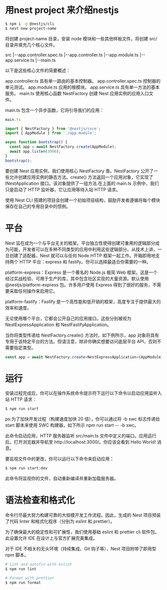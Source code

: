 # 用nest project 来介绍nestjs

```bash
$ npm i -g @nestjs/cli
$ nest new project-name

```

将创建 project-name 目录，安装 node 模块和一些其他样板文件，将创建 src/ 目录并填充几个核心文件。

src
|--app.controller.spec.ts
|--app.controller.ts
|--app.module.ts
|--app.service.ts
|--main.ts

以下是这些核心文件的简要概述：

app.controller.ts	具有单一路由的基本控制器。
app.controller.spec.ts	控制器的单元测试。
app.module.ts	应用的根模块。
app.service.ts	具有单一方法的基本服务。
main.ts	使用核心函数 NestFactory 创建 Nest 应用实例的应用入口文件。

main.ts 包含一个异步函数，它将引导我们的应用：

```typescript
main.ts 

import { NestFactory } from '@nestjs/core';
import { AppModule } from './app.module';

async function bootstrap() {
  const app = await NestFactory.create(AppModule);
  await app.listen(3000);
}
bootstrap();
```

要创建 Nest 应用实例，我们使用核心 NestFactory 类。NestFactory 公开了一些允许创建应用实例的静态方法。create() 方法返回一个应用对象，它实现了 INestApplication 接口。该对象提供了一组方法.在上面的 main.ts 示例中，我们只是启动了 HTTP 监听器，它让应用等待入站 HTTP 请求。

使用 Nest CLI 搭建的项目会创建一个初始项目结构，鼓励开发者遵循将每个模块保存在自己的专用目录中的惯例。

# 平台

Nest 旨在成为一个与平台无关的框架。平台独立性使得创建可重用的逻辑部分成为可能，开发者可以在多种不同类型的应用中利用这些逻辑部分。从技术上讲，一旦创建了适配器，Nest 就可以与任何 Node HTTP 框架一起工作。开箱即用地支持两个 HTTP 平台：express 和 fastify。你可以选择最适合你需要的一种。

platform-express：Express 是一个著名的 Node.js 极简 Web 框架。这是一个经过实战检验、可用于生产的库，其中包含社区实现的大量资源。默认使用 @nestjs/platform-express 包。许多用户使用 Express 得到了很好的服务，不需要采取任何操作来启用它。

platform-fastify：Fastify 是一个高性能和低开销的框架，高度专注于提供最大的效率和速度。

无论使用哪个平台，它都会公开自己的应用接口。这些分别被视为 NestExpressApplication 和 NestFastifyApplication。

当你将类型传递给 NestFactory.create() 方法时，如下例所示，app 对象将具有专用于该特定平台的方法。但请注意，除非你确实想要访问底层平台 API，否则不需要指定类型。

```typescript
const app = await NestFactory.create<NestExpressApplication>(AppModule);
```

# 运行

安装过程完成后，你可以在操作系统命令提示符下运行以下命令以启动应用监听入站 HTTP 请求：

```bash
$ npm run start
```

ps:为了加快开发过程（构建速度加快 20 倍），你可以通过将 -b swc 标志传递给 start 脚本来使用 SWC 构建器，如下所示 npm run start -- -b swc。

此命令启动应用，HTTP 服务器监听 src/main.ts 文件中定义的端口。应用运行后，打开浏览器并导航至 http://localhost:3000/。你应该会看到 Hello World! 消息。

要监视文件中的更改，你可以运行以下命令来启动应用：

```bash
$ npm run start:dev
```

此命令将监视你的文件，自动重新编译并重新加载服务器。


# 语法检查和格式化

命令行尽最大努力构建可靠的大规模开发工作流程。因此，生成的 Nest 项目预装了代码 linter 和格式化程序（分别为 eslint 和 prettier）。

为了确保最大的稳定性和可扩展性，我们使用基础 eslint 和 prettier cli 软件包。此设置允许 IDE 在设计上与官方扩展完美集成。

对于 IDE 不相关的无头环境（持续集成、Git 钩子等），Nest 项目附带了即用型 npm 脚本。

```bash
# Lint and autofix with eslint
$ npm run lint

# Format with prettier
$ npm run format
```